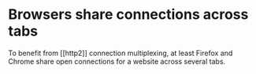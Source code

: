# Browsers share connections across tabs
To benefit from [[http2]] connection multiplexing, at least Firefox and Chrome share open connections for a website across several tabs.
